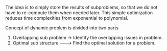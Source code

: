 The idea is to simply store the results of subproblems, so that we do not have to re-compute them when needed later. This simple optimization reduces time complexities from exponential to polynomial. 

Concept of dynamic problem is divided into two parts
1. Overlapping sub problem -> Identify the overlapping issues in problem.
2. Optimal sub structure ---> Find the optimal solution for a problem.